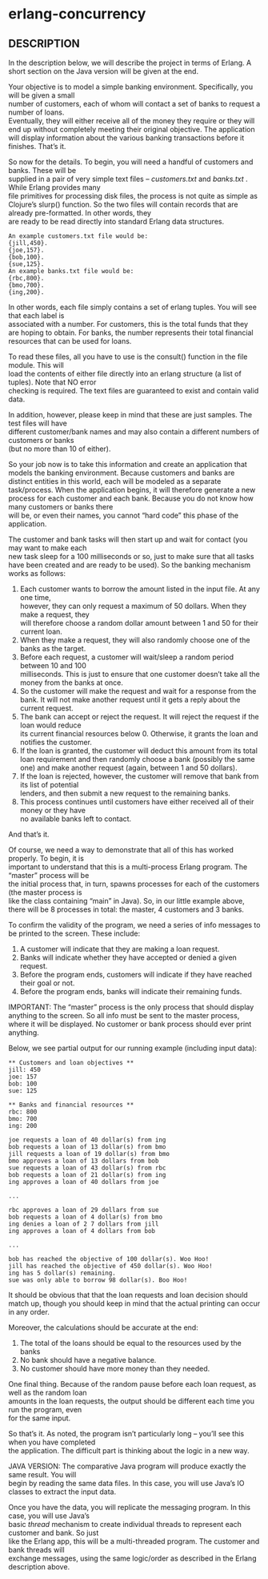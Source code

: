 # erlang-concurrency

## DESCRIPTION
In	the	description	below,	we	will	describe	the	project	in	terms	of	Erlang.	A	short	section	
on	the	Java	version	will	be	given	at	the	end.

Your	objective	is	to	model	a	simple	banking	environment.	Specifically,	you	will	be	given	a	small	
number	of	customers,	each	of	whom will	contact	a	set	of	banks	to	request	a	number	of	loans.	
Eventually,	they	will	either	receive	all	of	the	money	they	require or	they	will	end	up	without	
completely	meeting	their	original	objective.	The	application	will	display	information	about	the	
various	banking	transactions	before	it	finishes.	That’s	it.	

So	now	for	the	details.	To	begin,	you	will	need	a	handful	of	customers	and	banks.	These	will	be	
supplied	in	a	pair	of	very	simple	text	files	– _customers.txt_ and	 _banks.txt_ .	While	Erlang	provides	many	
file	primitives	for	processing	disk	files,	the	process is	not	quite	as	simple	as	Clojure’s	slurp()	
function.	So	the	two	files	will	contain	records	that	are	already	pre-formatted.	In	other	words,	they	
are ready	to	be	read	directly	into	standard	Erlang	data	structures.	


```
An example customers.txt file would be:
{jill,450}.
{joe,157}.
{bob,100}.
{sue,125}.
An example banks.txt file would be:
{rbc,800}.
{bmo,700}.
{ing,200}.
```


In	other	words,	each	file	simply contains	a set	of	erlang	tuples.		You	will	see	that	each	label	is	
associated	with	a	number.	For	customers,	this	is	the	total	funds	that	they	are	hoping	to	obtain.	For	
banks,	the	number	represents	their	total	financial	resources	that	can	be	used	for	loans.

To	read	these	files,	all	you	have	to	use	is	the	consult() function	in	the	file module.	This	will	
load	the	contents	of	either	file	directly	into	an	erlang	structure	(a	list	of	tuples).		Note	that	NO	error	
checking	is	required.	The	text files are guaranteed	to	exist	and	contain	valid	data.	

In	addition,	however,	please	keep	in	mind	that	these	are	just	samples.	The	test	files	will	have	
different	customer/bank	names	and	may	also	contain	a	different	numbers	of	customers	or banks	
(but	no	more	than	10	of	either).

So	your	job	now	is	to	take	this	information and	create	an	application	that	models	the	banking	
environment.	Because	customers and	banks are distinct	entities in	this	world,	each	will	be	modeled	
as	a	separate	task/process.	When	the	application	begins,	it	will	therefore	generate	a	new	process	
for	each	customer	and	each	bank.	Because	you	do	not	know	how	many	customers	or	banks	there	
will	be,	or	even	their	names,	you	cannot	“hard	code”	this	phase	of	the	application.	


The	customer	and	bank	tasks	will	then	start	up	and	wait	for	contact	(you	may	want	to	make	each	
new	task	sleep	for	a	100	milliseconds	or	so,	just	to	make	sure	that	all	tasks	have	been	created	and are	ready	to	be	used).	So	the	banking	mechanism	works	as	follows:

1. Each	customer	wants	to	borrow	the	amount	listed	in	the	input	file. At	any	one	time,	
    however,	they	can	only	request	a	maximum	of	50	dollars.	When	they	make	a	request,	they	
    will	therefore	choose	a	random	dollar	amount between	1	and	50	for	their	current	loan.	
2. When	they	make	a	request,	they	will	also	randomly	choose	one	of	the	banks	as	the	target.
3. Before	each	request, a	customer	will	wait/sleep a	random	period	between	10	and	 100	
    milliseconds.	This	is	just	to	ensure	that	one	customer	doesn’t	take	all	the	money	from	the	
    banks	at	once.	
4. So	the	customer	will	make	the	request	and	wait	for	a	response	from	the	bank.	It	will	not	
    make	another	request	until	it	gets a	reply	about	the	current	request.	
5. The	bank	can	accept	or	reject	the	request.	It	will	reject	the	request	if	the	loan	would	reduce	
    its	current	financial	resources below	0.	Otherwise,	it	grants	the	loan	and	notifies	the	
    customer.	
6. If	the	loan	is	granted,	the	customer	will	deduct	this	amount	from	its	total	loan	requirement	
    and	then	randomly	choose	a	bank	(possibly	the	same	one)	and	make	another	request	
    (again,	between	1	and	50	dollars).
7. If	the	loan	is	rejected,	however,	the	customer	will	remove	that	bank	from	its	list	of	potential	
    lenders,	and	then	submit	a	new	request	to	the	remaining	banks.
8. This	process	continues until	customers	have	either	received	all	of	their	money	or	they	have	
    no	available	banks	left	to	contact.	

And	that’s	it.	

Of	course,	we	need	a	way	to	demonstrate	that	all	of	this	has	worked	properly.	 To	begin,	it	is	
important	to	understand	that	this	is	a	multi-process	Erlang	program.	The	“master”	process	will	be	
the	initial	process	that,	in	turn, spawns	processes for	each	of	the	customers (the	master	process	is	
like	the	class	containing	“main”	in	Java).	So,	in	our	little	example	above,	there	will	be	 8	 processes	in total: the	master,	4	customers	and	3	banks.	

To	confirm	the	validity	of	the	program,	we	need	a	series	of	info	messages	to	be	printed	to	the	
screen.	These	include:

1. A	customer	will	indicate	that	they	are	making	a	loan	request.
2. Banks	will	indicate	whether	they	have	accepted	or	denied	a	given	request.
3. Before	the	program	ends,	customers will	indicate	if	they	have	reached	their	goal	or	not.
4. Before	the	program	ends,	banks	will	indicate	their	remaining	funds.

IMPORTANT: The	“master”	process	is	the	only	process	that	should	display	anything	to	the	screen.	
So	all	info	must	be	sent	to	the	master	process,	where	it	will	be	displayed.	No	customer	or	bank process	should	ever	print	anything.	


Below,	we	see	partial output	for	our	running example (including	input	data):

```
** Customers and loan objectives **
jill: 450
joe: 157
bob: 100
sue: 125

** Banks and financial resources **
rbc: 800
bmo: 700
ing: 200

joe requests a loan of 40 dollar(s) from ing
bob requests a loan of 13 dollar(s) from bmo
jill requests a loan of 19 dollar(s) from bmo
bmo approves a loan of 13 dollars from bob
sue requests a loan of 43 dollar(s) from rbc
bob requests a loan of 21 dollar(s) from ing
ing approves a loan of 40 dollars from joe

...

rbc approves a loan of 29 dollars from sue
bob requests a loan of 4 dollar(s) from bmo
ing denies a loan of 2 7 dollars from jill
ing approves a loan of 4 dollars from bob

...

bob has reached the objective of 100 dollar(s). Woo Hoo!
jill has reached the objective of 450 dollar(s). Woo Hoo!
ing has 5 dollar(s) remaining.
sue was only able to borrow 98 dollar(s). Boo Hoo!
```

It	should	be	obvious	that	that	the	loan	requests	and	loan	decision	should	match	up,	though	you	
should	keep	in	mind	that	the	actual	printing	can	occur	in	any	order.	

Moreover,	the	calculations	should	be	accurate	at	the	end:

1. The	total	of	the	loans	should	be	equal	to	the	resources	used	by	the	banks
2. No	bank	should	have	a	negative	balance.
3. No	customer	should	have	more	money	than	they	needed.

One	final	thing.	Because	of	the	random	pause	before	each	loan	request,	as	well	as	the	random	loan	
amounts	in	the	loan	requests,	the	output	should	be	different	each	time	you	run	the	program,	even	
for	the	same	input.	


So	that’s	it.	As	noted,	the	program	isn’t	particularly	long	– you’ll	see	this	when	you	have	completed	
the	application.	The	difficult	part	is	thinking	about	the	logic	in	a	new	way.

JAVA	VERSION: The	comparative	Java	program	will	produce	exactly	the	same	result.	You	will	
begin	by	reading	the	same	data	files.	In	this	case,	you	will	use	Java’s	IO	classes	to	extract	the	input
data.	

Once	you	have	the	data,	you	will	replicate	the	messaging program.	In	this	case,	you	will	use	Java’s	
basic	 _thread_ mechanism	to	create	individual	threads	to	represent	each	customer	and	bank. So	just	
like	the	Erlang	app,	this	will	be	a	multi-threaded	program.	The	customer	and	bank threads will	
exchange	messages,	using	the	same	logic/order	as	described	in	the	Erlang	description	above.
